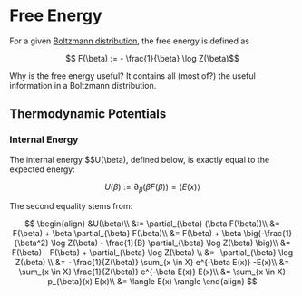 # Free Energy

For a given [Boltzmann distribution](boltzmann_distribution.md), the free energy
is defined as

$$ F(\beta) := - \frac{1}{\beta} \log Z(\beta)$$

Why is the free energy useful? It contains all (most of?) the useful information 
in a Boltzmann distribution.

## Thermodynamic Potentials

### Internal Energy

The internal energy $$U(\beta), defined below, is exactly equal to the expected energy: 

$$U(\beta) := \partial_{\beta} (\beta F(\beta))  = \langle E(x) \rangle$$

The second equality stems from:

$$
\begin{align}
&U(\beta)\\
&:= \partial_{\beta} (\beta F(\beta))\\
&= F(\beta) + \beta \partial_{\beta} F(\beta)\\
&= F(\beta) + \beta \big(-\frac{1}{\beta^2} \log Z(\beta) - \frac{1}{B} \partial_{\beta} \log Z(\beta) \big)\\
&= F(\beta) - F(\beta) + \partial_{\beta} \log Z(\beta) \\
&= -\partial_{\beta} \log Z(\beta) \\
&= - \frac{1}{Z(\beta)} \sum_{x \in X} e^{-\beta E(x)} -E(x)\\
&= \sum_{x \in X} \frac{1}{Z(\beta)} e^{-\beta E(x)} E(x)\\
&= \sum_{x \in X} p_{\beta}(x) E(x)\\
&= \langle E(x) \rangle
\end{align}
$$
 